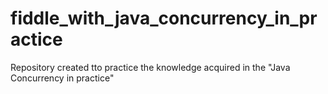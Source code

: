 # fiddle_with_java_concurrency_in_practice
Repository created tto practice the knowledge acquired in the "Java Concurrency in practice"
